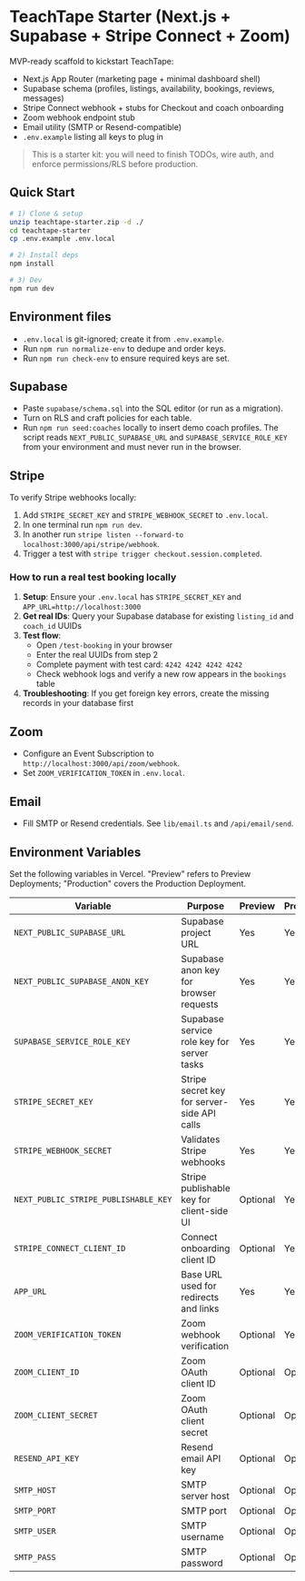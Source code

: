 # TeachTape Starter (Next.js + Supabase + Stripe Connect + Zoom)

MVP-ready scaffold to kickstart TeachTape:
- Next.js App Router (marketing page + minimal dashboard shell)
- Supabase schema (profiles, listings, availability, bookings, reviews, messages)
- Stripe Connect webhook + stubs for Checkout and coach onboarding
- Zoom webhook endpoint stub
- Email utility (SMTP or Resend-compatible)
- `.env.example` listing all keys to plug in

> This is a starter kit: you will need to finish TODOs, wire auth, and enforce permissions/RLS before production.

## Quick Start

```bash
# 1) Clone & setup
unzip teachtape-starter.zip -d ./
cd teachtape-starter
cp .env.example .env.local

# 2) Install deps
npm install

# 3) Dev
npm run dev
```

## Environment files

- `.env.local` is git-ignored; create it from `.env.example`.
- Run `npm run normalize-env` to dedupe and order keys.
- Run `npm run check-env` to ensure required keys are set.

## Supabase
- Paste `supabase/schema.sql` into the SQL editor (or run as a migration).
- Turn on RLS and craft policies for each table.
- Run `npm run seed:coaches` locally to insert demo coach profiles. The script reads
  `NEXT_PUBLIC_SUPABASE_URL` and `SUPABASE_SERVICE_ROLE_KEY` from your environment
  and must never run in the browser.

## Stripe
To verify Stripe webhooks locally:
1. Add `STRIPE_SECRET_KEY` and `STRIPE_WEBHOOK_SECRET` to `.env.local`.
2. In one terminal run `npm run dev`.
3. In another run `stripe listen --forward-to localhost:3000/api/stripe/webhook`.
4. Trigger a test with `stripe trigger checkout.session.completed`.

### How to run a real test booking locally

1. **Setup**: Ensure your `.env.local` has `STRIPE_SECRET_KEY` and `APP_URL=http://localhost:3000`
2. **Get real IDs**: Query your Supabase database for existing `listing_id` and `coach_id` UUIDs
3. **Test flow**: 
   - Open `/test-booking` in your browser
   - Enter the real UUIDs from step 2
   - Complete payment with test card: `4242 4242 4242 4242`
   - Check webhook logs and verify a new row appears in the `bookings` table
4. **Troubleshooting**: If you get foreign key errors, create the missing records in your database first

## Zoom
- Configure an Event Subscription to `http://localhost:3000/api/zoom/webhook`.
- Set `ZOOM_VERIFICATION_TOKEN` in `.env.local`.

## Email
- Fill SMTP or Resend credentials. See `lib/email.ts` and `/api/email/send`.

## Environment Variables

Set the following variables in Vercel. "Preview" refers to Preview Deployments; "Production" covers the Production Deployment.

| Variable | Purpose | Preview | Production |
| --- | --- | --- | --- |
| `NEXT_PUBLIC_SUPABASE_URL` | Supabase project URL | Yes | Yes |
| `NEXT_PUBLIC_SUPABASE_ANON_KEY` | Supabase anon key for browser requests | Yes | Yes |
| `SUPABASE_SERVICE_ROLE_KEY` | Supabase service role key for server tasks | Yes | Yes |
| `STRIPE_SECRET_KEY` | Stripe secret key for server-side API calls | Yes | Yes |
| `STRIPE_WEBHOOK_SECRET` | Validates Stripe webhooks | Yes | Yes |
| `NEXT_PUBLIC_STRIPE_PUBLISHABLE_KEY` | Stripe publishable key for client-side UI | Optional | Yes |
| `STRIPE_CONNECT_CLIENT_ID` | Connect onboarding client ID | Optional | Yes |
| `APP_URL` | Base URL used for redirects and links | Yes | Yes |
| `ZOOM_VERIFICATION_TOKEN` | Zoom webhook verification | Optional | Yes |
| `ZOOM_CLIENT_ID` | Zoom OAuth client ID | Optional | Optional |
| `ZOOM_CLIENT_SECRET` | Zoom OAuth client secret | Optional | Optional |
| `RESEND_API_KEY` | Resend email API key | Optional | Optional |
| `SMTP_HOST` | SMTP server host | Optional | Optional |
| `SMTP_PORT` | SMTP port | Optional | Optional |
| `SMTP_USER` | SMTP username | Optional | Optional |
| `SMTP_PASS` | SMTP password | Optional | Optional |
